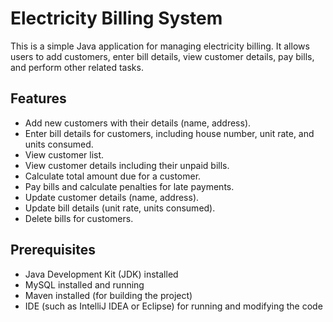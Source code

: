 # Electricity Billing System

This is a simple Java application for managing electricity billing. It allows users to add customers, enter bill details, view customer details, pay bills, and perform other related tasks.

## Features

- Add new customers with their details (name, address).
- Enter bill details for customers, including house number, unit rate, and units consumed.
- View customer list.
- View customer details including their unpaid bills.
- Calculate total amount due for a customer.
- Pay bills and calculate penalties for late payments.
- Update customer details (name, address).
- Update bill details (unit rate, units consumed).
- Delete bills for customers.

## Prerequisites

- Java Development Kit (JDK) installed
- MySQL installed and running
- Maven installed (for building the project)
- IDE (such as IntelliJ IDEA or Eclipse) for running and modifying the code
